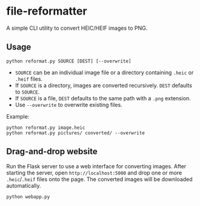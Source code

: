 # file-reformatter

A simple CLI utility to convert HEIC/HEIF images to PNG.

## Usage

```
python reformat.py SOURCE [DEST] [--overwrite]
```

- `SOURCE` can be an individual image file or a directory containing `.heic` or `.heif` files.
- If `SOURCE` is a directory, images are converted recursively. `DEST` defaults to `SOURCE`.
- If `SOURCE` is a file, `DEST` defaults to the same path with a `.png` extension.
- Use `--overwrite` to overwrite existing files.

Example:

```
python reformat.py image.heic
python reformat.py pictures/ converted/ --overwrite
```

## Drag-and-drop website

Run the Flask server to use a web interface for converting images. After starting the server, open `http://localhost:5000` and drop one or more `.heic`/`.heif` files onto the page. The converted images will be downloaded automatically.

```bash
python webapp.py
```
